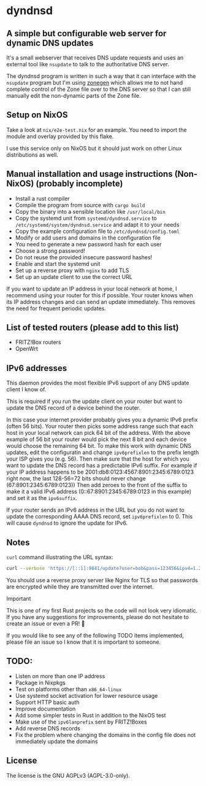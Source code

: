 [SPDX-FileCopyrightText: 2024 Luflosi <dyndnsd@luflosi.de>]::
[SPDX-License-Identifier: AGPL-3.0-only]::

# dyndnsd
## A simple but configurable web server for dynamic DNS updates
It's a small webserver that receives DNS update requests and uses an external tool like `nsupdate` to talk to the authoritative DNS server.

The dyndnsd program is written in such a way that it can interface with the `nsupdate` program but I'm using [zonegen](https://github.com/Luflosi/zonegen) which allows me to not hand complete control of the Zone file over to the DNS server so that I can still manually edit the non-dynamic parts of the Zone file.

## Setup on NixOS
Take a look at `nix/e2e-test.nix` for an example. You need to import the module and overlay provided by this flake.

I use this service only on NixOS but it should just work on other Linux distributions as well.

## Manual installation and usage instructions (Non-NixOS) (probably incomplete)
- Install a rust compiler
- Compile the program from source with `cargo build`
- Copy the binary into a sensible location like `/usr/local/bin`
- Copy the systemd unit from `systemd/dyndnsd.service` to `/etc/systemd/system/dyndnsd.service` and adapt it to your needs
- Copy the example configuration file to `/etc/dyndnsd/config.toml`
- Modify or add users and domains in the configuration file
- You need to generate a new password hash for each user
- Choose a strong password!
- Do not reuse the provided insecure password hashes!
- Enable and start the systemd unit
- Set up a reverse proxy with `nginx` to add TLS
- Set up an update client to use the correct URL

If you want to update an IP address in your local network at home, I recommend using your router for this if possible.
Your router knows when its IP address changes and can send an update immediately.
This removes the need for frequent periodic updates.

## List of tested routers (please add to this list)
- FRITZ!Box routers
- OpenWrt

## IPv6 addresses
This daemon provides the most flexible IPv6 support of any DNS update client I know of.

This is required if you run the update client on your router but want to update the DNS record of a device behind the router.

In this case your internet provider probably gives you a dynamic IPv6 prefix (often 56 bits).
Your router then picks some address range such that each host in your local network can pick 64 bit of the address.
With the above example of 56 bit your router would pick the next 8 bit and each device would choose the remaining 64 bit.
To make this work with dynamic DNS updates, edit the configuratin and change `ipv6prefixlen` to the prefix length your ISP gives you (e.g. 56).
Then make sure that the host for which you want to update the DNS record has a predictable IPv6 suffix.
For example if your IP address happens to be 2001:db8:0123:4567:8901:2345:6789:0123 right now, the last 128-56=72 bits should never change (67:8901:2345:6789:0123))
Then add zeroes to the front of the suffix to make it a valid IPv6 address (0::67:8901:2345:6789:0123 in this example) and set it as the `ipv6suffix`.

If your router sends an IPv6 address in the URL but you do not want to update the corresponding AAAA DNS record, set `ipv6prefixlen` to 0.
This will cause `dyndnsd` to ignore the update for IPv6.


## Notes
`curl` command illustrating the URL syntax:
```sh
curl --verbose 'https://[::1]:9841/update?user=bob&pass=123456&ipv4=1.2.3.4&ipv6=1::2'
```

You should use a reverse proxy server like Nginx for TLS so that passwords are encrypted while they are transmitted over the internet.


> [!IMPORTANT]
> This is one of my first Rust projects so the code will not look very idiomatic. If you have any suggestions for improvements, please do not hesitate to create an issue or even a PR! 🖤


If you would like to see any of the following TODO items implemented, please file an issue so I know that it is important to someone.

## TODO:
- Listen on more than one IP address
- Package in Nixpkgs
- Test on platforms other than `x86_64-linux`
- Use systemd socket activation for lower resource usage
- Support HTTP basic auth
- Improve documentation
- Add some simpler tests in Rust in addition to the NixOS test
- Make use of the `ipv6lanprefix` sent by FRITZ!Boxes
- Add reverse DNS records
- Fix the problem where changing the domains in the config file does not immediately update the domains


## License
The license is the GNU AGPLv3 (AGPL-3.0-only).
